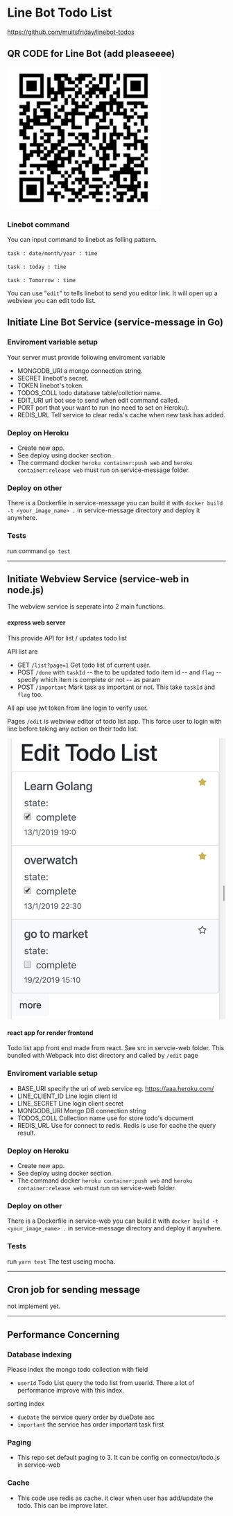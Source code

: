 # Line Bot Todo List

https://github.com/muitsfriday/linebot-todos


## QR CODE for Line Bot (add pleaseeee)

![](linebot-qr.png)


### Linebot command

You can input command to linebot as folling pattern.

`task : date/month/year : time`

`task : today : time`

`task : Tomorrow : time`

You can use "`edit`" to tells linebot to send you editor link. It will open up a webview you can edit todo list. 

## Initiate Line Bot Service (service-message in Go)

### Enviroment variable setup
Your server must provide following enviroment variable
- MONGODB_URI a mongo connection string.
- SECRET linebot's secret.
- TOKEN linebot's token.
- TODOS_COLL todo database table/collction name.
- EDIT_URI url bot use to send when edit command called.
- PORT port that your want to run (no need to set on Heroku).
- REDIS_URL Tell service to clear redis's cache when new task has added.


### Deploy on Heroku
- Create new app.
- See deploy using docker section.
- The command docker `heroku container:push web` and `heroku container:release web` must run on service-message folder.

### Deploy on other
There is a Dockerfile in service-message you can build it with `docker build -t <your_image_name> .` in service-message directory and deploy it anywhere.


### Tests
run command `go test`

---

## Initiate Webview Service (service-web in node.js)

The webview service is seperate into 2 main functions.

#### express web server 
This provide API for list / updates todo list


API list are
- GET `/list?page=1` Get todo list of current user.
- POST `/done` with `taskId` -- the to be updated todo item id -- and `flag` -- specify which item is complete or not -- as param
- POST `/important` Mark task as important or not. This take `taskId` and `flag` too.

All api use jwt token from line login to verify user.

Pages  `/edit` is webview editor of todo list app. This force user to login with line before taking any action on their todo list.

![](webexample.png)


#### react app for render frontend

Todo list app front end made from react. See src in servcie-web folder. This bundled with Webpack into dist directory and called by `/edit` page


### Enviroment variable setup

- BASE_URI specify the uri of web service eg. https://aaa.heroku.com/
- LINE_CLIENT_ID Line login client id
- LINE_SECRET Line login client secret
- MONGODB_URI Mongo DB connection string
- TODOS_COLL Collection name use for store todo's document
- REDIS_URL Use for connect to redis. Redis is use for cache the query result.

### Deploy on Heroku
- Create new app.
- See deploy using docker section.
- The command docker `heroku container:push web` and `heroku container:release web` must run on service-web folder.

### Deploy on other
There is a Dockerfile in service-web you can build it with `docker build -t <your_image_name> .` in service-message directory and deploy it anywhere.

### Tests

run `yarn test`
The test useing mocha.


---
## Cron job for sending message
not implement yet.


---

## Performance Concerning

### Database indexing
Please index the mongo todo collection with field
- `userId` Todo List query the todo list from userId. There a lot of performance improve with this index.

sorting index
- `dueDate` the service query order by dueDate asc
- `important` the service has order important task first

### Paging
- This repo set default paging to 3. It can be config on connector/todo.js in service-web

### Cache
- This code use redis as cache. it clear when user has add/update the todo. This can be improve later.